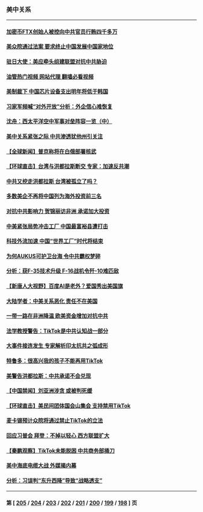### 美中关系
---
#### [加密币FTX创始人被控向中共官员行贿四千多万](../../pages/nf1412576/n13960411.md?03290045) 
#### [美众院通过法案 要求终止中国发展中国家地位](../../pages/nf1412576/n13960127.md?03290045) 
#### [驻日大使：美应牵头组建联盟对抗中共胁迫](../../pages/nf1412576/n13959857.md?03290045) 
#### [油管热门视频 网站代理 翻墙必看视频](http://138.2.39.72:81/youtube.html?epic-marker?03290045)
#### [美制裁下 中国芯片设备支出明年将低于韩国](../../pages/nf1412576/n13959924.md?03290045) 
#### [习家军频喊“对外开放”分析：外企信心难恢复](../../pages/nf1412576/n13959777.md?03290045) 
#### [沈舟：西太平洋空中军事对垒阵容一览（中）](../../pages/nf1412576/n13959099.md?03290045) 
#### [美中关系紧张之际 中共渗透犹他州引关注](../../pages/nf1412576/n13959687.md?03290045) 
#### [【全球新闻】普京称将在白俄部署核武](../../pages/nf1412576/n13959138.md?03290045) 
#### [【环球直击】台湾与洪都拉斯断交 专家：加速反共潮](../../pages/nf1412576/n13959139.md?03290045) 
#### [中共又挖走洪都拉斯 台湾被孤立了吗？](../../pages/nf1412576/n13959065.md?03290045) 
#### [多数美企不再将中国列为海外投资前三名](../../pages/nf1412576/n13959133.md?03290045) 
#### [对抗中共影响力 贺锦丽访非洲 承诺加大投资](../../pages/nf1412576/n13959086.md?03290045) 
#### [中美紧张局势冲击工厂 中国最富裕县遭打击](../../pages/nf1412576/n13959039.md?03290045) 
#### [科技外流加速 中国“世界工厂”时代将结束](../../pages/nf1412576/n13958477.md?03290045) 
#### [为何AUKUS可护卫台海 令中共霸权梦碎](../../pages/nf1412576/n13958063.md?03290045) 
#### [分析：获F-35技术升级 F-16战机令歼-10难匹敌](../../pages/nf1412576/n13957059.md?03290045) 
#### [【新唐人大视野】百度AI是老外？爱国秀出美国旗](../../pages/nf1412576/n13958468.md?03290045) 
#### [大陆学者：中美关系恶化 责任不在美国](../../pages/nf1412576/n13957815.md?03290045) 
#### [一带一路在非洲降温 欧美资金增加对抗中共](../../pages/nf1412576/n13958585.md?03290045) 
#### [法学教授警告：TikTok是中共认知战一部分](../../pages/nf1412576/n13958466.md?03290045) 
#### [大事件接连发生 专家解析印太抗共之弧成形](../../pages/nf1412576/n13958409.md?03290045) 
#### [特鲁多：很高兴我的孩子不能再用TikTok](../../pages/nf1412576/n13958415.md?03290045) 
#### [美警告洪都拉斯：中共承诺不会兑现](../../pages/nf1412576/n13958364.md?03290045) 
#### [【中国禁闻】刘亚洲涉贪 或被判死缓](../../pages/nf1412576/n13957881.md?03290045) 
#### [【环球直击】美民间团体国会山集会 支持禁用TikTok](../../pages/nf1412576/n13957886.md?03290045) 
#### [麦卡锡预计众院将通过禁止TikTok的立法](../../pages/nf1412576/n13958001.md?03290045) 
#### [回应习普会 拜登：不掉以轻心 西方联盟扩大](../../pages/nf1412576/n13957992.md?03290045) 
#### [【秦鹏观察】TikTok未能脱困 中共商务部捅刀](../../pages/nf1412576/n13957900.md?03290045) 
#### [美中海底电缆大战 外媒揭内幕](../../pages/nf1412576/n13957931.md?03290045) 
#### [分析：习误判“东升西降”导致“战略透支”](../../pages/nf1412576/n13956652.md?03290045) 

---
#### 第 [ [205](./205.md?03290045) / [204](./204.md?03290045) / [203](./203.md?03290045) / [202](./202.md?03290045) / [201](./201.md?03290045) / [200](./200.md?03290045) / [199](./199.md?03290045) / [198](./198.md?03290045) ] 页
